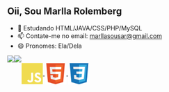 ## Oii, Sou Marlla Rolemberg 

- 🌱 Estudando HTML/JAVA/CSS/PHP/MySQL
- 📫 Contate-me no email: marllasousar@gmail.com
- 😄 Pronomes: Ela/Dela

<div align="center">
  <a href="https://github.com/Mxrlla">
  <img height="145em" align="left" src="https://github-readme-stats.vercel.app/api?username=mxrlla&show_icons=true&theme=dracula&include_all_commits=true&count_private=true"/>
  <img height="145em" align="left" src="https://github-readme-stats.vercel.app/api/top-langs/?username=mxrlla&layout=compact&langs_count=7&theme=dracula"/>
</div

<div style="display: iniline-block"><br>
  <img align="center" alt="Marlla-Js" height="50" width="50" src="https://raw.githubusercontent.com/devicons/devicon/master/icons/javascript/javascript-plain.svg">
  <img align="center" alt="Marlla-HTML" height="50" width="50" src="https://raw.githubusercontent.com/devicons/devicon/master/icons/html5/html5-original.svg">
  <img align="center" alt="Marlla-CSS" height="50" width="50" src="https://raw.githubusercontent.com/devicons/devicon/master/icons/css3/css3-original.svg">
  
  </div
    
    
  
    
